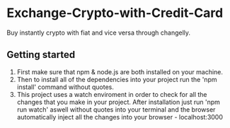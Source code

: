 # Exchange-Crypto-with-Credit-Card
Buy instantly crypto with fiat and vice versa through changelly.

Getting started
-----------------------------------------------------------------------------------------------------------------------------------------

1) First make sure that npm & node.js are both installed on your machine.
2) Then to install all of the dependencies into your project run the 'npm install' command without quotes.
3) This project uses a watch enviroment in order to check for all the changes that you make in your project. After installation just run 'npm run watch' aswell without quotes into your terminal and the browser automatically inject all the changes into your browser -  localhost:3000
